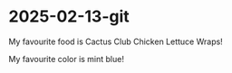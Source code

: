 # 2025-02-13-git

My favourite food is Cactus Club Chicken Lettuce Wraps!

My favourite color is mint blue!
